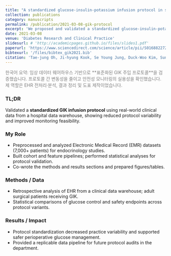 ```yaml
---
title: "A standardized glucose-insulin-potassium infusion protocol in surgical patients: Use of real clinical data from a clinical data warehouse"
collection: publications
category: manuscripts
permalink: /publication/2021-03-08-gik-protocol
excerpt: 'We proposed and validated a standardized glucose-insulin-potassium infusion protocol using real-world clinical data from a hospital data warehouse.'
date: 2021-03-08
venue: 'Diabetes Research and Clinical Practice'
slidesurl: # 'http://academicpages.github.io/files/slides1.pdf'
paperurl: 'https://www.sciencedirect.com/science/article/pii/S0168822721001091'
bibtexurl: '/files/bibtex_gik2021.bib'
citation: 'Tae-jung Oh, Ji-hyung Kook, Se Young Jung, Duck-Woo Kim, Sung Hee Choi, Hong Bin Kim, Hak Chul Jang (2021). &quot;A standardized glucose-insulin-potassium infusion protocol in surgical patients: Use of real clinical data from a clinical data warehouse.&quot; <i>Diabetes Research and Clinical Practice</i>, 174:108756.'
---
```


<span style="color:gray">
한국어 요약: 임상 데이터 웨어하우스 기반으로 **표준화된 GIK 주입 프로토콜**을 검증했습니다.  
프로토콜 간 변동성을 줄이고 안전성 모니터링의 실용성을 확인했습니다. 제 역할은 EHR 전처리·분석, 결과 정리 및 도표 제작이었습니다.
</span>

### TL;DR
Validated a **standardized GIK infusion protocol** using real-world clinical data from a hospital data warehouse, showing reduced protocol variability and improved monitoring feasibility.

### My Role
- Preprocessed and analyzed Electronic Medical Record (EMR) datasets (7,000+ patients) for endocrinology studies.  
- Built cohort and feature pipelines; performed statistical analyses for protocol validation.  
- Co-wrote the methods and results sections and prepared figures/tables.

### Methods / Data
- Retrospective analysis of EHR from a clinical data warehouse; adult surgical patients receiving GIK.  
- Statistical comparisons of glucose control and safety endpoints across protocol variants.

### Results / Impact
- Protocol standardization decreased practice variability and supported safer perioperative glucose management.  
- Provided a replicable data pipeline for future protocol audits in the department.